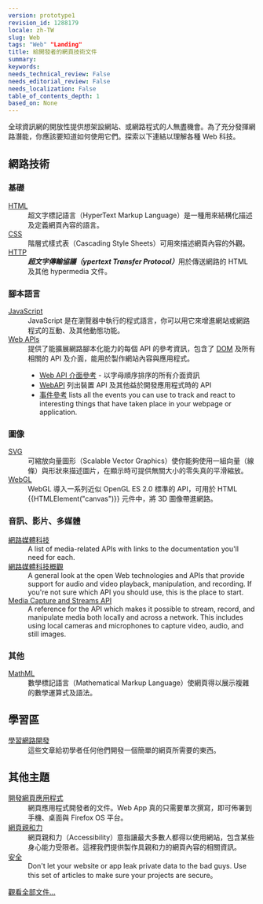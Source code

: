 ```yaml
---
version: prototype1
revision_id: 1288179
locale: zh-TW
slug: Web
tags: "Web" "Landing"
title: 給開發者的網頁技術文件
summary: 
keywords: 
needs_technical_review: False
needs_editorial_review: False
needs_localization: False
table_of_contents_depth: 1
based_on: None
---
```

<p>全球資訊網的開放性提供想架設網站、或網路程式的人無盡機會。為了充分發揮網路潛能，你應該要知道如何使用它們。探索以下連結以理解各種 Web 科技。</p>

<div class="row topicpage-table">
<div class="section">
<h2 class="Documentation" id="網路技術">網路技術</h2>

<h3 id="基礎">基礎</h3>

<dl>
 <dt><a href="/zh-TW/docs/Web/HTML">HTML</a></dt>
 <dd>超文字標記語言（HyperText Markup Language）是一種用來結構化描述及定義網頁內容的語言。</dd>
 <dt><a href="/zh-TW/docs/Web/CSS">CSS</a></dt>
 <dd>階層式樣式表（Cascading Style Sheets）可用來描述網頁內容的外觀。</dd>
 <dt><a href="/zh-TW/docs/Web/HTTP">HTTP</a></dt>
 <dd><strong><dfn>超文字傳輸協議（ypertext Transfer Protocol）</dfn></strong>用於傳送網路的 HTML 及其他 hypermedia 文件。</dd>
</dl>

<h3 id="腳本語言">腳本語言</h3>

<dl>
 <dt><a href="/zh-TW/docs/Web/JavaScript">JavaScript</a></dt>
 <dd>JavaScript 是在瀏覽器中執行的程式語言，你可以用它來增進網站或網路程式的互動、及其他動態功能。</dd>
 <dt><a href="/zh-TW/docs/Web/Reference/API">Web APIs</a></dt>
 <dd>提供了能擴展網路腳本化能力的每個 API 的參考資訊，包含了 <a href="/zh-TW/docs/DOM">DOM</a> 及所有相關的 API 及介面，能用於製作網站內容與應用程式。
 <ul>
  <li><a href="/zh-TW/docs/Web/API" title="/docs/Web/API">Web API 介面參考</a> - 以字母順序排序的所有介面資訊</li>
  <li><a href="/zh-TW/docs/WebAPI">WebAPI</a> 列出裝置 API 及其他益於開發應用程式時的 API</li>
  <li><a href="/zh-TW/docs/Web/Events">事件參考</a> lists all the events you can use to track and react to interesting things that have taken place in your webpage or application.</li>
 </ul>
 </dd>
</dl>

<h3 id="圖像">圖像</h3>

<dl>
 <dt><a href="/zh-TW/docs/SVG">SVG</a></dt>
 <dd>可縮放向量圖形（Scalable Vector Graphics）使你能夠使用一組向量（線條）與形狀來描述圖片，在顯示時可提供無關大小的零失真的平滑縮放。</dd>
 <dt><a href="/zh-TW/docs/Web/WebGL" title="/docs/Web/WebGL">WebGL</a></dt>
 <dd>WebGL 導入一系列近似&nbsp;OpenGL ES 2.0 標準的 API，可用於 HTML {{HTMLElement("canvas")}} 元件中，將 3D 圖像帶進網路。</dd>
</dl>

<h3 id="音訊、影片、多媒體">音訊、影片、多媒體</h3>

<dl>
 <dt><a href="/zh-TW/docs/Web/Media">網路媒體科技</a></dt>
 <dd>A list of media-related APIs with links to the documentation you'll need for each.</dd>
 <dt><a href="/zh-TW/docs/Web/Media/Overview">網路媒體科技概觀</a></dt>
 <dd>A general look at the open Web technologies and APIs that provide support for audio and video playback, manipulation, and recording. If you're not sure which API you should use, this is the place to start.</dd>
 <dt><a href="/zh-TW/docs/Web/API/Media_Streams_API">Media Capture and Streams API</a></dt>
 <dd>A reference for the API which makes it possible to stream, record, and manipulate media both locally and across a network. This includes using local cameras and microphones to capture video, audio, and still images.</dd>
</dl>

<h3 id="其他">其他</h3>

<dl>
 <dt><a href="/zh-TW/docs/Web/MathML">MathML</a></dt>
 <dd>數學標記語言（Mathematical Markup Language）使網頁得以展示複雜的數學運算式及語法。</dd>
</dl>
</div>

<div class="section">
<h2 class="Documentation" id="Learning_area">學習區</h2>

<dl>
 <dt><a href="/zh-TW/docs/Learn">學習網路開發</a></dt>
 <dd>這些文章給初學者任何他們開發一個簡單的網頁所需要的東西。</dd>
</dl>

<dl>
</dl>

<h2 id="其他主題">其他主題</h2>

<dl>
 <dt><a href="/zh-TW/docs/Web/Apps">開發網頁應用程式</a></dt>
 <dd>網頁應用程式開發者的文件。Web App 真的只需要單次撰寫，即可佈署到手機、桌面與 Firefox OS 平台。</dd>
 <dt><a href="/zh-TW/docs/Web/Accessibility">網頁親和力</a></dt>
 <dd>網頁親和力（Accessibility）意指讓最大多數人都得以使用網站，包含某些身心能力受限者。這裡我們提供製作具親和力的網頁內容的相關資訊。</dd>
 <dt><a href="/zh-TW/docs/Web/Security">安全</a></dt>
 <dd>Don't let your website or app leak private data to the bad guys. Use this set of articles to make sure your projects are secure。</dd>
</dl>
</div>
</div>

<p><span class="alllinks"><a href="/zh-TW/docs/tag/Web">觀看全部文件…</a></span></p>


